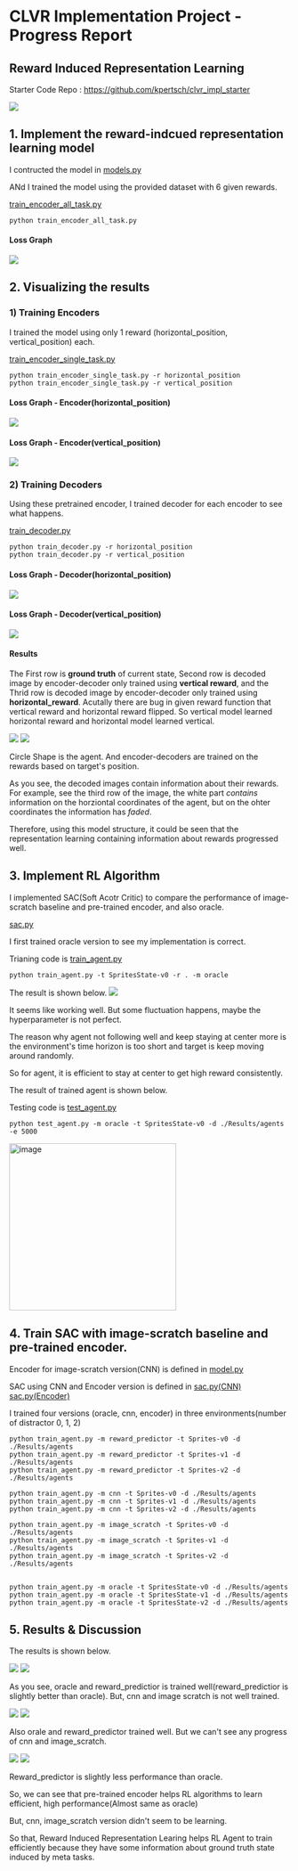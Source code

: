 # CLVR Implementation Project - Progress Report

## Reward Induced Representation Learning

Starter Code Repo : <https://github.com/kpertsch/clvr_impl_starter>

![](/Results/model.png)

## 1. Implement the reward-indcued representation learning model
I contructed the model in [models.py](https://github.com/jellyho/CLVR_Impl_RIRL/blob/7906edb3949ef03c944951e9077b74523887ec1a/models.py#L91)

ANd I trained the model using the provided dataset with 6 given rewards.


[train_encoder_all_task.py](https://github.com/jellyho/CLVR_Impl_RIRL/blob/8cd4db4101ef8b9c0694cba546f904e20a1daf6f/train_encoder_all_task.py#L1)

```
python train_encoder_all_task.py
```


#### Loss Graph
![](/Results/encoder/encoder%20pretraining.png)

## 2. Visualizing the results

### 1) Training Encoders
I trained the model using only 1 reward (horizontal_position, vertical_position) each.

[train_encoder_single_task.py](https://github.com/jellyho/CLVR_Impl_RIRL/blob/8cd4db4101ef8b9c0694cba546f904e20a1daf6f/train_encoder_single_task.py#L1)

```
python train_encoder_single_task.py -r horizontal_position
python train_encoder_single_task.py -r vertical_position
```

#### Loss Graph - Encoder(horizontal_position)
![](/Results/encoder/encoder_horizontal_position%20pretraining.png)

#### Loss Graph - Encoder(vertical_position)
![](/Results/encoder/encoder_vertical_position%20pretraining.png)

### 2) Training Decoders
Using these pretrained encoder, I trained decoder for each encoder to see what happens.

[train_decoder.py](https://github.com/jellyho/CLVR_Impl_RIRL/blob/8cd4db4101ef8b9c0694cba546f904e20a1daf6f/train_decoder.py#L1)

```
python train_decoder.py -r horizontal_position
python train_decoder.py -r vertical_position
```
#### Loss Graph - Decoder(horizontal_position)
![](/Results/decoder/decoder_horizontal_position%20pretraining.png)

#### Loss Graph - Decoder(vertical_position)
![](/Results/decoder/decoder_vertical_position%20pretraining.png)

#### Results
The First row is **ground truth** of current state, Second row is decoded image by encoder-decoder only trained using **vertical reward**, and the Thrid row is decoded image by encoder-decoder only trained using **horizontal_reward**.
Acutally there are bug in given reward function that vertical reward and horizontal reward flipped. So vertical model learned horizontal reward and horizontal model learned vertical.

![](/images/encdec1.png)
![](/images/encdec2.png)

Circle Shape is the agent. And encoder-decoders are trained on the rewards based on target's position.

As you see, the decoded images contain information about their rewards. For example, see the third row of the image, the white part *contains* information on the horziontal coordinates of the agent, but on the ohter coordinates the information has *faded*.

Therefore, using this model structure, it could be seen that the representation learning containing information about rewards progressed well.

## 3. Implement RL Algorithm

I implemented SAC(Soft Acotr Critic) to compare the performance of image-scratch baseline and pre-trained encoder, and also oracle.

[sac.py](https://github.com/jellyho/CLVR_Impl_RIRL/blob/1ee4b380739a913e6b2b7eb7612015ceab1c7dad/sac.py#L215)

I first trained oracle version to see my implementation is correct.

Trianing code is [train_agent.py](https://github.com/jellyho/CLVR_Impl_RIRL/blob/1ee4b380739a913e6b2b7eb7612015ceab1c7dad/train_agent.py#L1)

```
python train_agent.py -t SpritesState-v0 -r . -m oracle
```

The result is shown below.
![](./images/Training_Results_oracle.png)

It seems like working well. But some fluctuation happens, maybe the hyperparameter is not perfect.

The reason why agent not following well and keep staying at center more is the environment's time horizon is too short and target is keep moving around randomly. 

So for agent, it is efficient to stay at center to get high reward consistently.

The result of trained agent is shown below.

Testing code is [test_agent.py](https://github.com/jellyho/CLVR_Impl_RIRL/blob/1ee4b380739a913e6b2b7eb7612015ceab1c7dad/test_agent.py#L1)

```
python test_agent.py -m oracle -t SpritesState-v0 -d ./Results/agents -e 5000
```

<img src="./images/oracle.gif" alt="image" width="300" height="auto">

## 4. Train SAC with image-scratch baseline and pre-trained encoder.

Encoder for image-scratch version(CNN) is defined in [model.py](https://github.com/jellyho/CLVR_Impl_RIRL/blob/1ee4b380739a913e6b2b7eb7612015ceab1c7dad/models.py#L136)

SAC using CNN and Encoder version is defined in [sac.py(CNN)](https://github.com/jellyho/CLVR_Impl_RIRL/blob/1ee4b380739a913e6b2b7eb7612015ceab1c7dad/sac.py#L340) [sac.py(Encoder)](https://github.com/jellyho/CLVR_Impl_RIRL/blob/1ee4b380739a913e6b2b7eb7612015ceab1c7dad/sac.py#L353)

I trained four versions (oracle, cnn, encoder) in three environments(number of distractor 0, 1, 2)

```
python train_agent.py -m reward_predictor -t Sprites-v0 -d ./Results/agents
python train_agent.py -m reward_predictor -t Sprites-v1 -d ./Results/agents
python train_agent.py -m reward_predictor -t Sprites-v2 -d ./Results/agents

python train_agent.py -m cnn -t Sprites-v0 -d ./Results/agents
python train_agent.py -m cnn -t Sprites-v1 -d ./Results/agents
python train_agent.py -m cnn -t Sprites-v2 -d ./Results/agents

python train_agent.py -m image_scratch -t Sprites-v0 -d ./Results/agents
python train_agent.py -m image_scratch -t Sprites-v1 -d ./Results/agents
python train_agent.py -m image_scratch -t Sprites-v2 -d ./Results/agents


python train_agent.py -m oracle -t SpritesState-v0 -d ./Results/agents
python train_agent.py -m oracle -t SpritesState-v1 -d ./Results/agents
python train_agent.py -m oracle -t SpritesState-v2 -d ./Results/agents
```

## 5. Results & Discussion

The results is shown below.

![](./Results/agents/Sprites-v0.png)
![](/Results/Sprites-v0.gif)

As you see, oracle and reward_predictior is trained well(reward_predictior is slightly better than oracle). But, cnn and image scratch is not well trained.

![](./Results/agents/Sprites-v1.png)
![](/Results/Sprites-v1.gif)

Also orale and reward_predictor trained well. But we can't see any progress of cnn and image_scratch.

![](./Results/agents/Sprites-v2.png)
![](/Results/Sprites-v2.gif)

Reward_predictor is slightly less performance than oracle.

So, we can see that pre-trained encoder helps RL algorithms to learn efficient, high performance(Almost same as oracle)

But, cnn, image_scratch version didn't seem to be learning.

So that, Reward Induced Representation Learing helps RL Agent to train efficiently because they have some information about ground truth state induced by meta tasks.